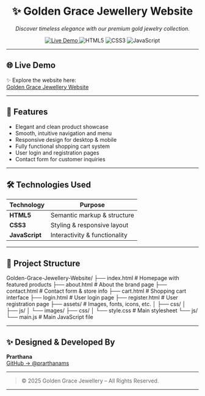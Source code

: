 <h1 align="center">✨ Golden Grace Jewellery Website</h1>
<p align="center">
  <em>Discover timeless elegance with our premium gold jewelry collection.</em>
</p>

<p align="center">
  <a href="https://prarthanams.github.io/Golden-Grace-Jewellery-Website-/">
    <img src="https://img.shields.io/badge/Live%20Demo-Visit%20Now-brightgreen?style=for-the-badge&logo=googlechrome" alt="Live Demo">
  </a>
  <img src="https://img.shields.io/badge/HTML5-e34c26?style=for-the-badge&logo=html5&logoColor=white" alt="HTML5">
  <img src="https://img.shields.io/badge/CSS3-1572b6?style=for-the-badge&logo=css3&logoColor=white" alt="CSS3">
  <img src="https://img.shields.io/badge/JavaScript-f7df1e?style=for-the-badge&logo=javascript&logoColor=black" alt="JavaScript">
</p>

---

## 🌐 Live Demo  
✨ Explore the website here:  
[Golden Grace Jewellery Website](https://prarthanams.github.io/Golden-Grace-Jewellery-Website-/)

---

## 💎 Features  
- Elegant and clean product showcase  
- Smooth, intuitive navigation and menu  
- Responsive design for desktop & mobile  
- Fully functional shopping cart system  
- User login and registration pages  
- Contact form for customer inquiries  

---

## 🛠 Technologies Used  

| Technology    | Purpose                        |
| ------------- | ------------------------------|
| **HTML5**     | Semantic markup & structure    |
| **CSS3**      | Styling & responsive layout    |
| **JavaScript**| Interactivity & functionality  |

---

## 📂 Project Structure  
Golden-Grace-Jewellery-Website/
├── index.html # Homepage with featured products
├── about.html # About the brand page
├── contact.html # Contact form & store info
├── cart.html # Shopping cart interface
├── login.html # User login page
├── register.html # User registration page
├── assets/ # Images, fonts, icons, etc.
│ ├── css/
│ ├── js/
│ └── images/
├── css/
│ └── style.css # Main stylesheet
└── js/
└── main.js # Main JavaScript file

---


## ✨ **Designed & Developed By**

**Prarthana**  
[GitHub → @prarthanams](https://github.com/prarthanams)

---

> © 2025 Golden Grace Jewellery – All Rights Reserved.

---
